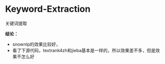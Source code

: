 # Keyword-Extraction
关键词提取

**结论：**
- snownlp的效果比较好，
- 看了下源代码，textrank4zh和jieba基本是一样的，所以效果差不多，但是效果不怎么好
